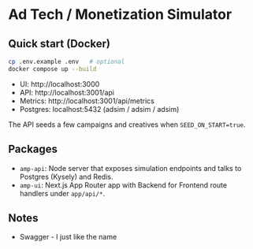 # Ad Tech / Monetization Simulator 

## Quick start (Docker)

```bash
cp .env.example .env   # optional
docker compose up --build
```

- UI: http://localhost:3000
- API: http://localhost:3001/api
- Metrics: http://localhost:3001/api/metrics
- Postgres: localhost:5432 (adsim / adsim / adsim)

The API seeds a few campaigns and creatives when `SEED_ON_START=true`.

## Packages

- `amp-api`: Node server that exposes simulation endpoints and talks to Postgres (Kysely) and Redis.
- `amp-ui`: Next.js App Router app with Backend for Frontend route handlers under `app/api/*`.

## Notes
- Swagger - I just like the name